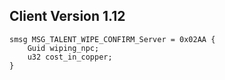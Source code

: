 ## Client Version 1.12

```rust,ignore
smsg MSG_TALENT_WIPE_CONFIRM_Server = 0x02AA {
    Guid wiping_npc;    
    u32 cost_in_copper;    
}

```
